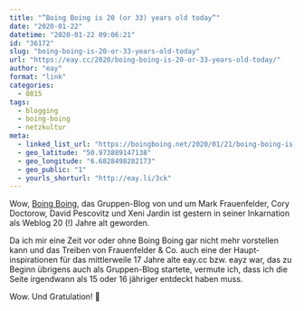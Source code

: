 ```yaml
---
title: "”Boing Boing is 20 (or 33) years old today“"
date: "2020-01-22"
datetime: "2020-01-22 09:06:21"
id: "36172"
slug: "boing-boing-is-20-or-33-years-old-today"
url: "https://eay.cc/2020/boing-boing-is-20-or-33-years-old-today/"
author: "eay"
format: "link"
categories:
  - 0815
tags:
  - blogging
  - boing-boing
  - netzkultur
meta:
  - linked_list_url: "https://boingboing.net/2020/01/21/boing-boing-is-20-or-33-year.html"
  - geo_latitude: "50.973889147138"
  - geo_longitude: "6.6828498282173"
  - geo_public: "1"
  - yourls_shorturl: "http://eay.li/3ck"
---
```


Wow, [Boing Boing](https://boingboing.net/), das Gruppen-Blog von und um Mark Frauenfelder, Cory Doctorow, David Pescovitz und Xeni Jardin ist gestern in seiner Inkarnation als Weblog 20 (!) Jahre alt geworden.

Da ich mir eine Zeit vor oder ohne Boing Boing gar nicht mehr vorstellen kann und das Treiben von Frauenfelder & Co. auch eine der Haupt­inspirationen für das mittlerweile 17 Jahre alte eay.cc bzw. eayz war, das zu Beginn übrigens auch als Gruppen-Blog startete, vermute ich, dass ich die Seite irgendwann als 15 oder 16 jähriger entdeckt haben muss.

Wow. Und Gratulation! 🎉
